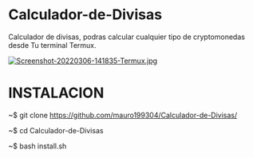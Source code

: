 # Calculador-de-Divisas
Calculador de divisas, podras calcular cualquier tipo de cryptomonedas desde Tu terminal Termux.

[![Screenshot-20220306-141835-Termux.jpg](https://i.postimg.cc/qv8Jpmt1/Screenshot-20220306-141835-Termux.jpg)](https://postimg.cc/9DQ5pYY9)

# INSTALACION

~$ git clone https://github.com/mauro199304/Calculador-de-Divisas/

~$ cd Calculador-de-Divisas

~$ bash install.sh
